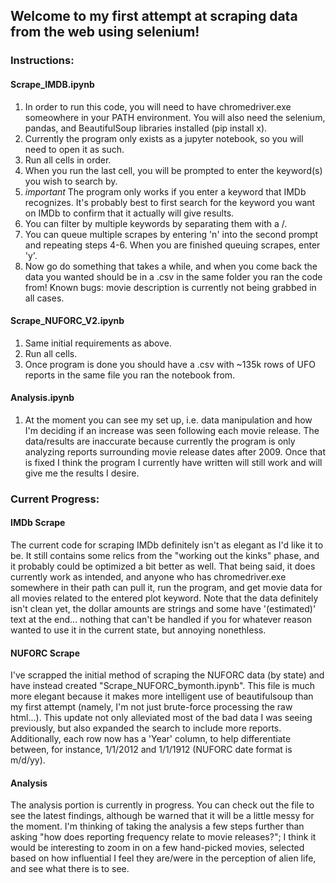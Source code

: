 ## Welcome to my first attempt at scraping data from the web using selenium!

### Instructions:
#### Scrape_IMDB.ipynb
  1. In order to run this code, you will need to have chromedriver.exe someowhere in your PATH environment. You will also need the selenium, pandas, and BeautifulSoup libraries installed (pip install x).
  2. Currently the program only exists as a jupyter notebook, so you will need to open it as such.
  3. Run all cells in order. 
  4. When you run the last cell, you will be prompted to enter the keyword(s) you wish to search by.
  5. *important* The program only works if you enter a keyword that IMDb recognizes.  It's probably best to first search for the keyword you want on IMDb to confirm that it actually will give results.
  6. You can filter by multiple keywords by separating them with a /.
  7. You can queue multiple scrapes by entering 'n' into the second prompt and repeating steps 4-6. When you are finished queuing scrapes, enter 'y'.
  8. Now go do something that takes a while, and when you come back the data you wanted should be in a .csv in the same folder you ran the code from!
Known bugs: movie description is currently not being grabbed in all cases.
 
#### Scrape_NUFORC_V2.ipynb
  1. Same initial requirements as above.
  2. Run all cells.
  3. Once program is done you should have a .csv with ~135k rows of UFO reports in the same file you ran the notebook from.

#### Analysis.ipynb
  1. At the moment you can see my set up, i.e. data manipulation and how I'm deciding if an increase was seen following each movie release.  The data/results are inaccurate because currently the program is only analyzing reports surrounding movie release dates after 2009. Once that is fixed I think the program I currently have written will still work and will give me the results I desire.

### Current Progress:

#### IMDb Scrape
The current code for scraping IMDb definitely isn't as elegant as I'd like it to be. It still contains some relics from the "working out the kinks" phase, and it probably could be optimized a bit better as well.  That being said, it does currently work as intended, and anyone who has chromedriver.exe somewhere in their path can pull it, run the program, and get movie data for all movies related to the entered plot keyword.  Note that the data definitely isn't clean yet, the dollar amounts are strings and some have '(estimated)' text at the end... nothing that can't be handled if you for whatever reason wanted to use it in the current state, but annoying nonethless.

#### NUFORC Scrape
I've scrapped the initial method of scraping the NUFORC data (by state) and have instead created "Scrape_NUFORC_bymonth.ipynb". This file is much more elegant because it makes more intelligent use of beautifulsoup than my first attempt (namely, I'm not just brute-force processing the raw html...).  This update not only alleviated most of the bad data I was seeing previously, but also expanded the search to include more reports. Additionally, each row now has a 'Year' column, to help differentiate between, for instance, 1/1/2012 and 1/1/1912 (NUFORC date format is m/d/yy).

#### Analysis
The analysis portion is currently in progress. You can check out the file to see the latest findings, although be warned that it will be a little messy for the moment. I'm thinking of taking the analysis a few steps further than asking "how does reporting frequency relate to movie releases?"; I think it would be interesting to zoom in on a few hand-picked movies, selected based on how influential I feel they are/were in the perception of alien life, and see what there is to see.
